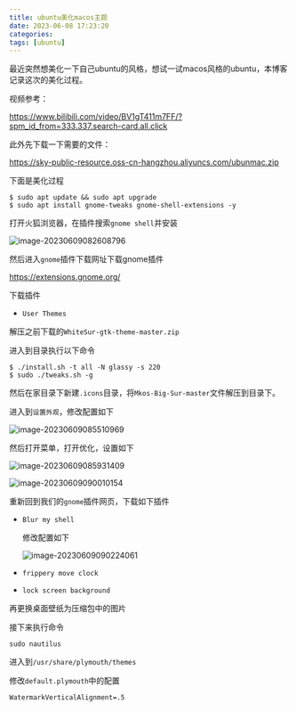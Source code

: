 ```yaml
---
title: ubuntu美化macos主题
date: 2023-06-08 17:23:20
categories:
tags: [ubuntu]		
---
```


最近突然想美化一下自己ubuntu的风格，想试一试macos风格的ubuntu，本博客记录这次的美化过程。

视频参考：

https://www.bilibili.com/video/BV1gT411m7FF/?spm_id_from=333.337.search-card.all.click

此外先下载一下需要的文件：

https://sky-public-resource.oss-cn-hangzhou.aliyuncs.com/ubunmac.zip

下面是美化过程

```shell
$ sudo apt update && sudo apt upgrade
$ sudo apt install gnome-tweaks gnome-shell-extensions -y
```

打开火狐浏览器，在插件搜索`gnome shell`并安装

![image-20230609082608796](https://skynesserblog.oss-cn-hangzhou.aliyuncs.com/linux/image-20230609082608796.png)

然后进入`gnome`插件下载网址下载gnome插件

https://extensions.gnome.org/

下载插件

- `User Themes`

解压之前下载的`WhiteSur-gtk-theme-master.zip`

进入到目录执行以下命令

```shell
$ ./install.sh -t all -N glassy -s 220
$ sudo ./tweaks.sh -g
```

然后在家目录下新建`.icons`目录，将`Mkos-Big-Sur-master`文件解压到目录下。

进入到`设置外观`，修改配置如下

![image-20230609085510969](https://skynesserblog.oss-cn-hangzhou.aliyuncs.com/linux/image-20230609085510969.png)

然后打开菜单，打开优化，设置如下

![image-20230609085931409](https://skynesserblog.oss-cn-hangzhou.aliyuncs.com/linux/image-20230609085931409.png)

![image-20230609090010154](https://skynesserblog.oss-cn-hangzhou.aliyuncs.com/linux/image-20230609090010154.png)

重新回到我们的`gnome`插件网页，下载如下插件

- `Blur my shell`

  修改配置如下

  ![image-20230609090224061](https://skynesserblog.oss-cn-hangzhou.aliyuncs.com/linux/image-20230609090224061.png)

- `frippery move clock`
- `lock screen background  `

再更换桌面壁纸为压缩包中的图片

接下来执行命令

```
sudo nautilus
```

进入到`/usr/share/plymouth/themes`

修改`default.plymouth`中的配置

`WatermarkVerticalAlignment=.5`




